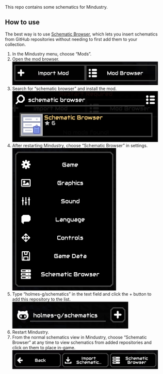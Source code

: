 This repo contains some schematics for Mindustry.

## How to use

The best way is to use [Schematic Browser](https://github.com/eeve-lyn/schematic-browser), which lets you insert schematics from GitHub repositories without needing to first add them to your collection.

1. In the Mindustry menu, choose “Mods”.
2. Open the mod browser.  
![screenshot of the “Import Mod” and “Mod Browser” buttons](images/mod-buttons.png)
3. Search for “schematic browser” and install the mod.  
![screenshot of the search results with the Schematic Browser mod](images/mod-search.png)
4. After restarting Mindustry, choose “Schematic Browser” in settings.  
![screenshot of Mindustry settings](images/settings.png)
5. Type “holmes-g/schematics” in the text field and click the + button to add this repository to the list.  
![screenshot of the text field to add a repository](images/repositories.png)
6. Restart Mindustry.
7. From the normal schematics view in Mindustry, choose “Schematic Browser” at any time to view schematics from added repositories and click on them to place in-game.  
![screenshot of the buttons at the bottom of the schematics view](images/schematic-buttons.png)
